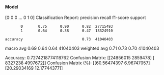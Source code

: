 #### Model
[0 0 0 ... 0 1 0]
Classification Report:
              precision    recall  f1-score   support

           0       0.75      0.90      0.82  27715493
           1       0.64      0.38      0.47  13324910

    accuracy                           0.73  41040403
   macro avg       0.69      0.64      0.64  41040403
weighted avg       0.71      0.73      0.70  41040403

Accuracy: 0.7274218774118762
Confusion Matrix:
[[24856015  2859478]
 [ 8327238  4997672]]
Confusion Matrix (%):
[[60.56474397  6.96747057]
 [20.29034169 12.17744377]]
